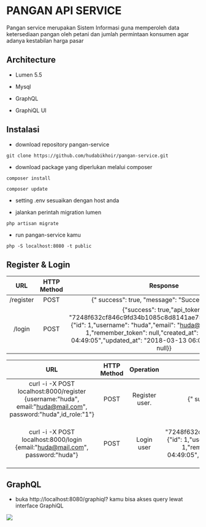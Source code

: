 # PANGAN API SERVICE

Pangan service merupakan Sistem Informasi guna memperoleh data ketersediaan pangan oleh petani dan jumlah permintaan konsumen agar adanya kestabilan harga pasar 

## Architecture

- Lumen 5.5

- Mysql

- GraphQL

- GraphiQL UI
## Instalasi

- download repository pangan-service

``git clone https://github.com/hudabikhoir/pangan-service.git``

- download package yang diperlukan melalui composer

``composer install`` 

``composer update``

- setting .env sesuaikan dengan host anda

- jalankan perintah migration lumen

``php artisan migrate``

- run pangan-service kamu

``php -S localhost:8080 -t public``

## Register & Login

| 		URL         | HTTP Method |               Response                |
|:-----------------:| :---------: |:--------------------------------------:|
| /register      |  POST 	      | {" success": true, "message": "Success register!"}   |
| /login      |  POST 	      | {"success": true,"api_token": "7248f632cf846c9fd34b1085c8d8141ae75f9680","message": {"id": 1,"username": "huda","email": "huda@mail.com","id_role": 1,"remember_token": null,"created_at": "2018-03-13 04:49:05","updated_at": "2018-03-13 06:09:37","deleted_at": null}}   |


| 		URL           | HTTP Method |               Operation                |                Response                   |
|:-----------------:| :---------: |:--------------------------------------:|:--------------------------------------:|
| curl -i -X POST localhost:8000/register {username:"huda", email:"huda@mail.com", password:"huda",id_role:"1"}    |  POST | Register user.   | {" success": true, "message": "Success register!"}   |
| curl -i -X POST localhost:8000/login {email:"huda@mail.com", password:"huda"}  |  POST | Login user | {"success": true,"api_token": "7248f632cf846c9fd34b1085c8d8141ae75f9680","message": {"id": 1,"username": "huda","email": "huda@mail.com","id_role": 1,"remember_token": null,"created_at": "2018-03-13 04:49:05","updated_at": "2018-03-13 06:09:37","deleted_at": null}}   |

## GraphQL

- buka http://localhost:8080/graphiql? kamu bisa akses query lewat interface GraphiQL 

![](https://i.imgur.com/UI7NXiI.gif)
